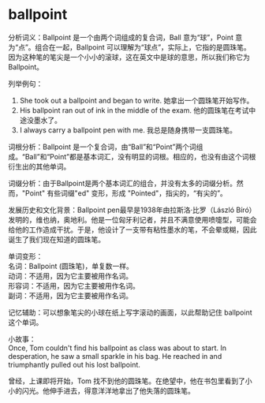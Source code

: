 # ballpoint

分析词义：Ballpoint 是一个由两个词组成的复合词，Ball 意为“球”，Point 意为“点”。组合在一起，Ballpoint 可以理解为“球点”，实际上，它指的是圆珠笔。因为这种笔的笔尖是一个小小的滚球，这在英文中是球的意思，所以我们称它为 Ballpoint。

  

列举例句：

  

1.  She took out a ballpoint and began to write. 她拿出一个圆珠笔开始写作。
2.  His ballpoint ran out of ink in the middle of the exam. 他的圆珠笔在考试中途没墨水了。
3.  I always carry a ballpoint pen with me. 我总是随身携带一支圆珠笔。

  

词根分析：Ballpoint 是一个复合词，由“Ball”和“Point”两个词组成。“Ball”和“Point”都是基本词汇，没有明显的词根。相应的，也没有由这个词根衍生出的其他单词。

  

词缀分析：由于Ballpoint是两个基本词汇的组合，并没有太多的词缀分析。然而，"Point" 有些词缀"ed" 变形，形成 "Pointed"，指尖的，“有尖的”。

  

发展历史和文化背景：Ballpoint pen最早是1938年由拉斯洛·比罗（László Bíró）发明的，维也纳，奥地利。他是一位匈牙利记者，并且不满意使用喷嚏型，可能会给他的工作造成干扰。于是，他设计了一支带有粘性墨水的笔，不会晕或糊，因此诞生了我们现在知道的圆珠笔。

  

单词变形：  
名词：Ballpoint (圆珠笔)，单复数一样。  
动词：不适用，因为它主要被用作名词。  
形容词：不适用，因为它主要被用作名词。  
副词：不适用，因为它主要被用作名词。

  

记忆辅助：可以想象笔尖的小球在纸上写字滚动的画面，以此帮助记住 ballpoint 这个单词。

  

小故事：  
Once, Tom couldn't find his ballpoint as class was about to start. In desperation, he saw a small sparkle in his bag. He reached in and triumphantly pulled out his lost ballpoint.

  

曾经，上课即将开始，Tom 找不到他的圆珠笔。在绝望中，他在书包里看到了小小的闪光。他伸手进去，得意洋洋地拿出了他失落的圆珠笔。
